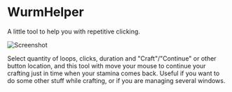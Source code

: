 # WurmHelper
A little tool to help you with repetitive clicking.

![Screenshot](https://pp.userapi.com/c850232/v850232157/f834a/c1OG9-j1-O0.jpg)

Select quantity of loops, clicks, duration and "Craft"/"Continue" or other button location, and this tool with move your mouse to continue your crafting just in time when your stamina comes back. Useful if you want to do some other stuff while crafting, or if you are managing several windows.
